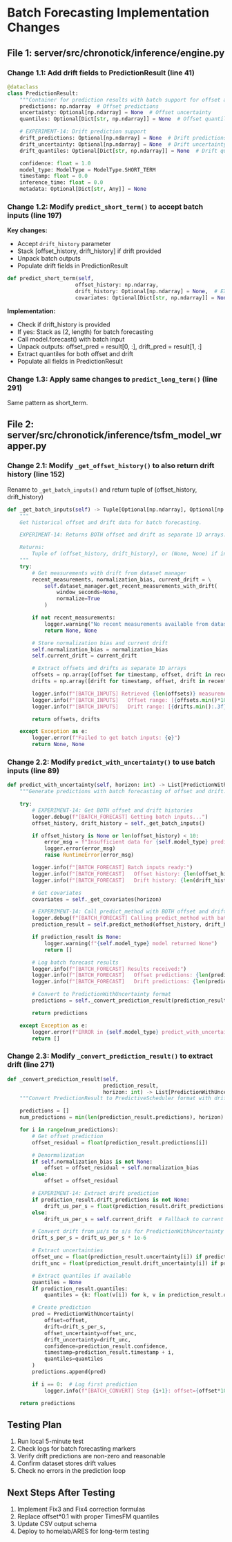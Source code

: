 # Batch Forecasting Implementation Changes

## File 1: server/src/chronotick/inference/engine.py

### Change 1.1: Add drift fields to PredictionResult (line 41)

```python
@dataclass
class PredictionResult:
    """Container for prediction results with batch support for offset and drift."""
    predictions: np.ndarray  # Offset predictions
    uncertainty: Optional[np.ndarray] = None  # Offset uncertainty
    quantiles: Optional[Dict[str, np.ndarray]] = None  # Offset quantiles

    # EXPERIMENT-14: Drift prediction support
    drift_predictions: Optional[np.ndarray] = None  # Drift predictions (μs/s)
    drift_uncertainty: Optional[np.ndarray] = None  # Drift uncertainty
    drift_quantiles: Optional[Dict[str, np.ndarray]] = None  # Drift quantiles

    confidence: float = 1.0
    model_type: ModelType = ModelType.SHORT_TERM
    timestamp: float = 0.0
    inference_time: float = 0.0
    metadata: Optional[Dict[str, Any]] = None
```

### Change 1.2: Modify `predict_short_term()` to accept batch inputs (line 197)

**Key changes:**
- Accept `drift_history` parameter
- Stack [offset_history, drift_history] if drift provided
- Unpack batch outputs
- Populate drift fields in PredictionResult

```python
def predict_short_term(self,
                      offset_history: np.ndarray,
                      drift_history: Optional[np.ndarray] = None,  # EXPERIMENT-14
                      covariates: Optional[Dict[str, np.ndarray]] = None) -> Optional[PredictionResult]:
```

**Implementation:**
- Check if drift_history is provided
- If yes: Stack as (2, length) for batch forecasting
- Call model.forecast() with batch input
- Unpack outputs: offset_pred = result[0, :], drift_pred = result[1, :]
- Extract quantiles for both offset and drift
- Populate all fields in PredictionResult

### Change 1.3: Apply same changes to `predict_long_term()` (line 291)

Same pattern as short_term.

## File 2: server/src/chronotick/inference/tsfm_model_wrapper.py

### Change 2.1: Modify `_get_offset_history()` to also return drift history (line 152)

Rename to `_get_batch_inputs()` and return tuple of (offset_history, drift_history)

```python
def _get_batch_inputs(self) -> Tuple[Optional[np.ndarray], Optional[np.ndarray]]:
    """
    Get historical offset and drift data for batch forecasting.

    EXPERIMENT-14: Returns BOTH offset and drift as separate 1D arrays.

    Returns:
        Tuple of (offset_history, drift_history), or (None, None) if insufficient data
    """
    try:
        # Get measurements with drift from dataset manager
        recent_measurements, normalization_bias, current_drift = \
            self.dataset_manager.get_recent_measurements_with_drift(
                window_seconds=None,
                normalize=True
            )

        if not recent_measurements:
            logger.warning("No recent measurements available from dataset manager")
            return None, None

        # Store normalization bias and current drift
        self.normalization_bias = normalization_bias
        self.current_drift = current_drift

        # Extract offsets and drifts as separate 1D arrays
        offsets = np.array([offset for timestamp, offset, drift in recent_measurements])
        drifts = np.array([drift for timestamp, offset, drift in recent_measurements])

        logger.info(f"[BATCH_INPUTS] Retrieved {len(offsets)} measurements")
        logger.info(f"[BATCH_INPUTS]   Offset range: [{offsets.min()*1000:.3f}, {offsets.max()*1000:.3f}] ms")
        logger.info(f"[BATCH_INPUTS]   Drift range: [{drifts.min():.3f}, {drifts.max():.3f}] μs/s")

        return offsets, drifts

    except Exception as e:
        logger.error(f"Failed to get batch inputs: {e}")
        return None, None
```

### Change 2.2: Modify `predict_with_uncertainty()` to use batch inputs (line 89)

```python
def predict_with_uncertainty(self, horizon: int) -> List[PredictionWithUncertainty]:
    """Generate predictions with batch forecasting of offset and drift."""

    try:
        # EXPERIMENT-14: Get BOTH offset and drift histories
        logger.debug(f"[BATCH_FORECAST] Getting batch inputs...")
        offset_history, drift_history = self._get_batch_inputs()

        if offset_history is None or len(offset_history) < 10:
            error_msg = f"Insufficient data for {self.model_type} prediction"
            logger.error(error_msg)
            raise RuntimeError(error_msg)

        logger.info(f"[BATCH_FORECAST] Batch inputs ready:")
        logger.info(f"[BATCH_FORECAST]   Offset history: {len(offset_history)} points")
        logger.info(f"[BATCH_FORECAST]   Drift history: {len(drift_history)} points")

        # Get covariates
        covariates = self._get_covariates(horizon)

        # EXPERIMENT-14: Call predict_method with BOTH offset and drift
        logger.debug(f"[BATCH_FORECAST] Calling predict_method with batch inputs...")
        prediction_result = self.predict_method(offset_history, drift_history, covariates)

        if prediction_result is None:
            logger.warning(f"{self.model_type} model returned None")
            return []

        # Log batch forecast results
        logger.info(f"[BATCH_FORECAST] Results received:")
        logger.info(f"[BATCH_FORECAST]   Offset predictions: {len(prediction_result.predictions)}")
        logger.info(f"[BATCH_FORECAST]   Drift predictions: {len(prediction_result.drift_predictions) if prediction_result.drift_predictions is not None else 0}")

        # Convert to PredictionWithUncertainty format
        predictions = self._convert_prediction_result(prediction_result, horizon)

        return predictions

    except Exception as e:
        logger.error(f"ERROR in {self.model_type} predict_with_uncertainty: {e}")
        return []
```

### Change 2.3: Modify `_convert_prediction_result()` to extract drift (line 271)

```python
def _convert_prediction_result(self,
                               prediction_result,
                               horizon: int) -> List[PredictionWithUncertainty]:
    """Convert PredictionResult to PredictiveScheduler format with drift support."""

    predictions = []
    num_predictions = min(len(prediction_result.predictions), horizon)

    for i in range(num_predictions):
        # Get offset prediction
        offset_residual = float(prediction_result.predictions[i])

        # Denormalization
        if self.normalization_bias is not None:
            offset = offset_residual + self.normalization_bias
        else:
            offset = offset_residual

        # EXPERIMENT-14: Extract drift prediction
        if prediction_result.drift_predictions is not None:
            drift_us_per_s = float(prediction_result.drift_predictions[i])
        else:
            drift_us_per_s = self.current_drift  # Fallback to current drift estimate

        # Convert drift from μs/s to s/s for PredictionWithUncertainty
        drift_s_per_s = drift_us_per_s * 1e-6

        # Extract uncertainties
        offset_unc = float(prediction_result.uncertainty[i]) if prediction_result.uncertainty is not None else abs(offset) * 0.1
        drift_unc = float(prediction_result.drift_uncertainty[i]) if prediction_result.drift_uncertainty is not None else abs(drift_s_per_s) * 0.1

        # Extract quantiles if available
        quantiles = None
        if prediction_result.quantiles:
            quantiles = {k: float(v[i]) for k, v in prediction_result.quantiles.items()}

        # Create prediction
        pred = PredictionWithUncertainty(
            offset=offset,
            drift=drift_s_per_s,
            offset_uncertainty=offset_unc,
            drift_uncertainty=drift_unc,
            confidence=prediction_result.confidence,
            timestamp=prediction_result.timestamp + i,
            quantiles=quantiles
        )
        predictions.append(pred)

        if i == 0:  # Log first prediction
            logger.info(f"[BATCH_CONVERT] Step {i+1}: offset={offset*1000:.3f}ms, drift={drift_us_per_s:.3f}μs/s")

    return predictions
```

## Testing Plan

1. Run local 5-minute test
2. Check logs for batch forecasting markers
3. Verify drift predictions are non-zero and reasonable
4. Confirm dataset stores drift values
5. Check no errors in the prediction loop

## Next Steps After Testing

1. Implement Fix3 and Fix4 correction formulas
2. Replace offset*0.1 with proper TimesFM quantiles
3. Update CSV output schema
4. Deploy to homelab/ARES for long-term testing
